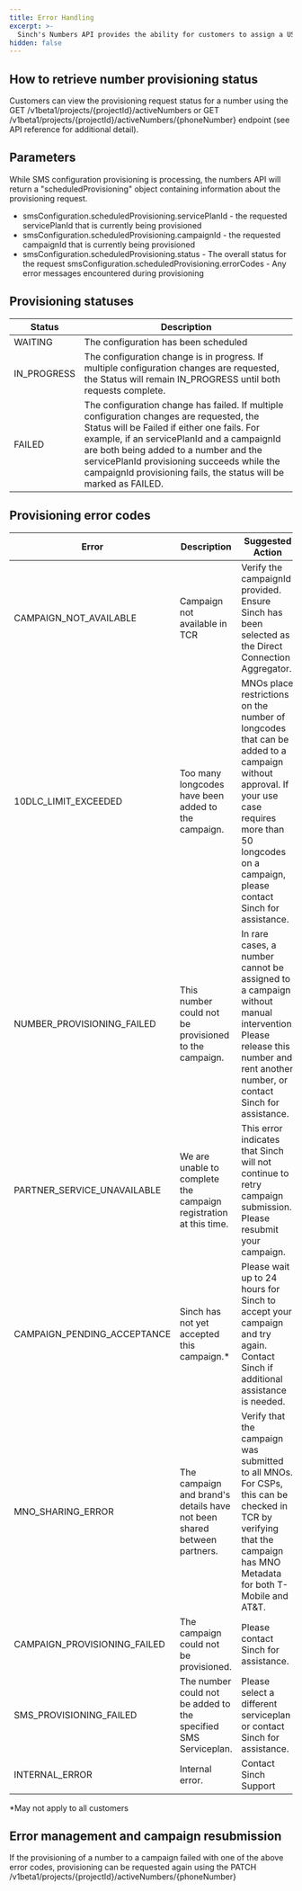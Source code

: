 ```yaml
---
title: Error Handling
excerpt: >- 
  Sinch's Numbers API provides the ability for customers to assign a US longcode to their SMS service plan and register the longcode on a 10dlc campaign. In this section, we will review potential errors that can occur during this asynchronous process and how those errors can be managed.
hidden: false
---
```


## How to retrieve number provisioning status
Customers can view the provisioning request status for a number using the GET /v1beta1/projects/{projectId}/activeNumbers or GET /v1beta1/projects/{projectId}/activeNumbers/{phoneNumber} endpoint (see API reference for additional detail).

## Parameters
While SMS configuration provisioning is processing, the numbers API will return a "scheduledProvisioning" object containing information about the provisioning request.
- smsConfiguration.scheduledProvisioning.servicePlanId - the requested servicePlanId that is currently being provisioned
- smsConfiguration.scheduledProvisioning.campaignId - the requested campaignId that is currently being provisioned
- smsConfiguration.scheduledProvisioning.status - The overall status for the request smsConfiguration.scheduledProvisioning.errorCodes - Any error messages encountered during provisioning

## Provisioning statuses
| Status | Description |
| --- | --- |
| WAITING | The configuration has been scheduled |
| IN_PROGRESS | The configuration change is in progress. If multiple configuration changes are requested, the Status will remain IN_PROGRESS until both requests complete. |
| FAILED | The configuration change has failed. If multiple configuration changes are requested, the Status will be Failed if either one fails. For example, if an servicePlanId and a campaignId are both being added to a number and the servicePlanId provisioning succeeds while the campaignId provisioning fails, the status will be marked as FAILED. |

## Provisioning error codes
| Error | Description | Suggested Action |
| --- | --- | --- |
| CAMPAIGN_NOT_AVAILABLE | Campaign not available in TCR | Verify the campaignId provided. Ensure Sinch has been selected as the Direct Connection Aggregator. |
| 10DLC_LIMIT_EXCEEDED | Too many longcodes have been added to the campaign. | MNOs place restrictions on the number of longcodes that can be added to a campaign without approval. If your use case requires more than 50 longcodes on a campaign, please contact Sinch for assistance. |
| NUMBER_PROVISIONING_FAILED | This number could not be provisioned to the campaign. | In rare cases, a number cannot be assigned to a campaign without manual intervention. Please release this number and rent another number, or contact Sinch for assistance. |
| PARTNER_SERVICE_UNAVAILABLE | We are unable to complete the campaign registration at this time. | This error indicates that Sinch will not continue to retry campaign submission. Please resubmit your campaign. |
| CAMPAIGN_PENDING_ACCEPTANCE | Sinch has not yet accepted this campaign.* | Please wait up to 24 hours for Sinch to accept your campaign and try again. Contact Sinch if additional assistance is needed. |
| MNO_SHARING_ERROR | The campaign and brand's details have not been shared between partners. | Verify that the campaign was submitted to all MNOs. For CSPs, this can be checked in TCR by verifying that the campaign has MNO Metadata for both T-Mobile and AT&T.
| CAMPAIGN_PROVISIONING_FAILED | The campaign could not be provisioned. | Please contact Sinch for assistance. |
| SMS_PROVISIONING_FAILED | The number could not be added to the specified SMS Serviceplan. | Please select a different serviceplan or contact Sinch for assistance. |
| INTERNAL_ERROR | Internal error. | Contact Sinch Support |

*May not apply to all customers

## Error management and campaign resubmission
If the provisioning of a number to a campaign failed with one of the above error codes, provisioning can be requested again using the PATCH /v1beta1/projects/{projectId}/activeNumbers/{phoneNumber}
